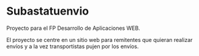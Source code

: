 # Subastatuenvio
Proyecto para el FP Desarrollo de Aplicaciones WEB.

El proyecto se centre en un sitio web para remitentes que quieran realizar envíos y a la vez transportistas pujen por los envíos.
